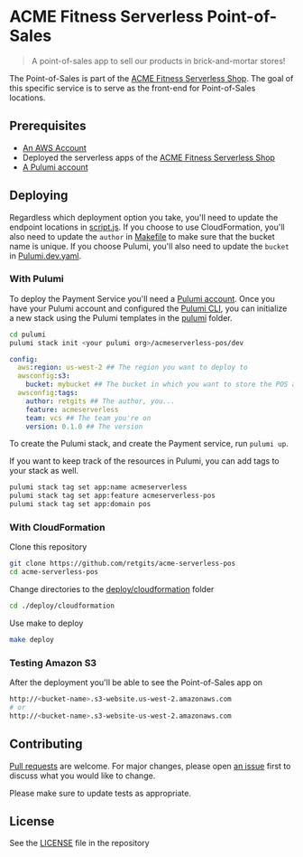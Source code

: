 # ACME Fitness Serverless Point-of-Sales

> A point-of-sales app to sell our products in brick-and-mortar stores!

The Point-of-Sales is part of the [ACME Fitness Serverless Shop](https://github.com/retgits/acme-serverless). The goal of this specific service is to serve as the front-end for Point-of-Sales locations.

## Prerequisites

* [An AWS Account](https://portal.aws.amazon.com/billing/signup)
* Deployed the serverless apps of the [ACME Fitness Serverless Shop](https://github.com/retgits/acme-serverless)
* [A Pulumi account](https://app.pulumi.com/signup)

## Deploying

Regardless which deployment option you take, you'll need to update the endpoint locations in [script.js](./src/assets/script.js). If you choose to use CloudFormation, you'll also need to update the `author` in [Makefile](./deploy/cloudformation/Makefile) to make sure that the bucket name is unique. If you choose Pulumi,  you'll also need to update the `bucket` in [Pulumi.dev.yaml](./pulumi/Pulumi.dev.yaml).

### With Pulumi

To deploy the Payment Service you'll need a [Pulumi account](https://app.pulumi.com/signup). Once you have your Pulumi account and configured the [Pulumi CLI](https://www.pulumi.com/docs/get-started/aws/install-pulumi/), you can initialize a new stack using the Pulumi templates in the [pulumi](./pulumi) folder.

```bash
cd pulumi
pulumi stack init <your pulumi org>/acmeserverless-pos/dev
```

```yaml
config:
  aws:region: us-west-2 ## The region you want to deploy to
  awsconfig:s3:
    bucket: mybucket ## The bucket in which you want to store the POS app
  awsconfig:tags:
    author: retgits ## The author, you...
    feature: acmeserverless
    team: vcs ## The team you're on
    version: 0.1.0 ## The version
```

To create the Pulumi stack, and create the Payment service, run `pulumi up`.

If you want to keep track of the resources in Pulumi, you can add tags to your stack as well.

```bash
pulumi stack tag set app:name acmeserverless
pulumi stack tag set app:feature acmeserverless-pos
pulumi stack tag set app:domain pos
```

### With CloudFormation

Clone this repository

```bash
git clone https://github.com/retgits/acme-serverless-pos
cd acme-serverless-pos
```

Change directories to the [deploy/cloudformation](./deploy/cloudformation) folder

```bash
cd ./deploy/cloudformation
```

Use make to deploy

```bash
make deploy
```

### Testing Amazon S3

After the deployment you'll be able to see the Point-of-Sales app on

```bash
http://<bucket-name>.s3-website.us-west-2.amazonaws.com
# or
http://<bucket-name>.s3-website-us-west-2.amazonaws.com
```

## Contributing

[Pull requests](https://github.com/retgits/acme-serverless-pos/pulls) are welcome. For major changes, please open [an issue](https://github.com/retgits/acme-serverless-pos/issues) first to discuss what you would like to change.

Please make sure to update tests as appropriate.

## License

See the [LICENSE](./LICENSE) file in the repository
